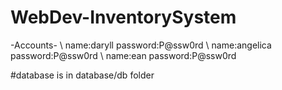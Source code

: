 # WebDev-InventorySystem



-Accounts-
\\
name:daryll
password:P@ssw0rd
\\
name:angelica
password:P@ssw0rd
\\
name:ean
password:P@ssw0rd

#database is in database/db folder
